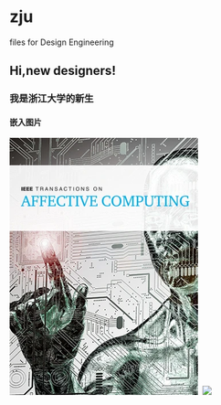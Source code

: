 # zju
files for Design Engineering 
## Hi,new designers! 
### 我是浙江大学的新生
#### 嵌入图片
![](img/IEEE.jpg) 
![](https://dam-prod2.media.mit.edu/thumb/2023/09/25/CSF2023.png.800x800.png) 
